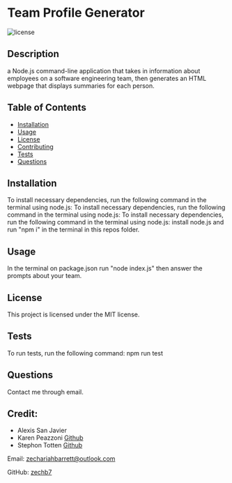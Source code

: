 
# Team Profile Generator
![license](https://img.shields.io/badge/license-MIT-blue)
## Description
a Node.js command-line application that takes in information about employees on a software engineering team, then generates an HTML webpage that displays summaries for each person.

## Table of Contents
* [Installation](#installation)
* [Usage](#usage) 
* [License](#license)
* [Contributing](#contributing)
* [Tests](#tests)
* [Questions](#questions)

## Installation
To install necessary dependencies, run the following command in the terminal using node.js:
To install necessary dependencies, run the following command in the terminal using node.js: To install necessary dependencies, run the following command in the terminal using node.js: install node.js and run "npm i" in the terminal in this repos folder.

## Usage 
In the terminal on package.json run "node index.js" then answer the prompts about your team.

## License
This project is licensed under the MIT license.
    

## Tests
To run tests, run the following command:
npm run test

## Questions
Contact me through email.

## Credit: 
* Alexis San Javier
* Karen Peazzoni [Github](github.com/kpeazonni)
* Stephon Totten [Github](github.com/Crothos)

Email: zechariahbarrett@outlook.com

GitHub: [zechb7](https://github.com/zechb7) 

